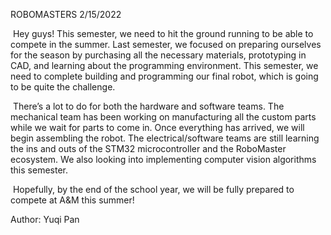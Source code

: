 ROBOMASTERS 2/15/2022



​	Hey guys! This semester, we need to hit the ground running to be able to compete in the summer. Last semester, we focused on preparing ourselves for the season by purchasing all the necessary materials, prototyping in CAD, and learning about the programming environment. This semester, we need to complete building and programming our final robot, which is going to be quite the challenge. 

​	There’s a lot to do for both the hardware and software teams. The mechanical team has been working on manufacturing all the custom parts while we wait for parts to come in. Once everything has arrived, we will begin assembling the robot. The electrical/software teams are still learning the ins and outs of the STM32 microcontroller and the RoboMaster ecosystem. We also looking into implementing computer vision algorithms this semester. 

​	Hopefully, by the end of the school year, we will be fully prepared to compete at A&M this summer!



Author: Yuqi Pan